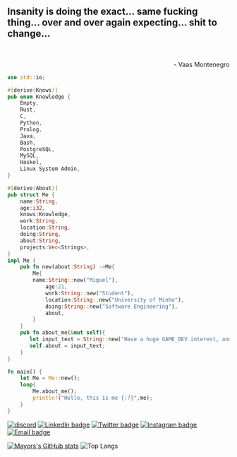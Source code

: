<p align='center'>
	<h2>
    Insanity is doing the exact... same fucking thing... over and over again expecting... shit to change...
  </h2>
<br>
<p align='right'>
	- Vaas Montenegro
</p>

```rust
use std::io;

#[derive(Knows)]    
pub enum Knowledge {    
    Empty,    
    Rust,    
    C,    
    Python,    
    Prolog,
    Java,
    Bash,
    PostgreSQL,
    MySQL,
    Haskel,
    Linux System Admin,    
}

#[derive(About)]    
pub struct Me {    
    name:String,    
    age:i32,
    knows:Knowledge,
    work:String,
    location:String,
    doing:String,
    about:String,
    projects:Vec<Strings>,   
}    
impl Me {    
    pub fn new(about:String) ->Me{    
        Me{
	    name:String::new("Miguel"),    
            age:21,
            work:String::new("Student"),
            location:String::new("University of Minho"),
            doing:String::new("Software Engineering"),
            about,
        }    
    }
    pub fn about_me(&mut self){    
       let input_text = String::new("Have a huge GAME_DEV interest, and like to learn new things that are challenging");
       self.about = input_text;
    }    
}    

fn main() {    
    let Me = Me::new();
    loop{    
        Me.about_me();    
        println!("Hello, this is me {:?}",me);    
    }    
}
```
[![discord](https://img.shields.io/badge/MayorX500-1337-blue?logo=discord&logoColor=white)](https://discordapp.com/users/525678916019421197)
[![LinkedIn badge](https://img.shields.io/badge/-MiguelGomes-blue?style=flat&logo=linkedin)](https://www.linkedin.com/in/miguel-gomes-4b11411b8/)
[![Twitter badge](https://img.shields.io/badge/-@Mayor_X500-blue?style=flat&logo=twitter)](https://twitter.com/Mayor_X500)
[![Instagram badge](https://img.shields.io/badge/-@mayor_x500-purple?style=flat&logo=Instagram&logoColor=white)](https://www.instagram.com/mayor_x500/)
[![Email badge](https://img.shields.io/badge/-MiguelG-red?style=flat&logo=Gmail&logoColor=white)](mailto:g0mes.miguel.0120@gmail.com)

[![Mayors's GitHub stats](https://github-readme-stats.vercel.app/api?username=MayorX500&count_private=true&&show_icons=true&theme=chartreuse-dark)](https://github.com/anuraghazra/github-readme-stats) ![Top Langs](https://github-readme-stats.vercel.app/api/top-langs/?username=MayorX500&layout=compact&theme=chartreuse-dark)
